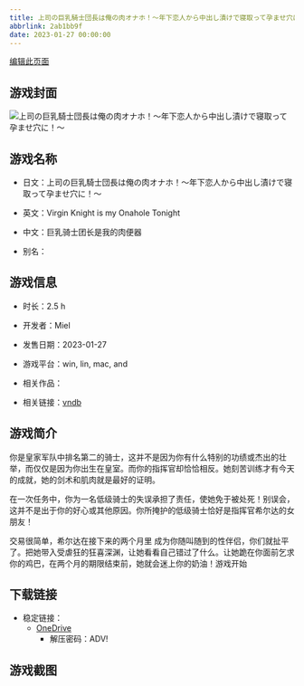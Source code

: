 ```yaml
---
title: 上司の巨乳騎士団長は俺の肉オナホ！～年下恋人から中出し漬けで寝取って孕ませ穴に！～
abbrlink: 2ab1bb9f
date: 2023-01-27 00:00:00
---
```

[编辑此页面](https://github.com/ACG-3/ADV3-source/blob/main/source/_posts/games/%E4%B8%8A%E5%8F%B8%E3%81%AE%E5%B7%A8%E4%B9%B3%E9%A8%8E%E5%A3%AB%E5%9B%A3%E9%95%B7%E3%81%AF%E4%BF%BA%E3%81%AE%E8%82%89%E3%82%AA%E3%83%8A%E3%83%9B%EF%BC%81%EF%BD%9E%E5%B9%B4%E4%B8%8B%E6%81%8B%E4%BA%BA%E3%81%8B%E3%82%89%E4%B8%AD%E5%87%BA%E3%81%97%E6%BC%AC%E3%81%91%E3%81%A7%E5%AF%9D%E5%8F%96%E3%81%A3%E3%81%A6%E5%AD%95%E3%81%BE%E3%81%9B%E7%A9%B4%E3%81%AB%EF%BC%81%EF%BD%9E.md)

## 游戏封面

![上司の巨乳騎士団長は俺の肉オナホ！～年下恋人から中出し漬けで寝取って孕ませ穴に！～](https://pan.timero.xyz/d/onedrive/img_lib_001/%E4%B8%8A%E5%8F%B8%E3%81%AE%E5%B7%A8%E4%B9%B3%E9%A8%8E%E5%A3%AB%E5%9B%A3%E9%95%B7%E3%81%AF%E4%BF%BA%E3%81%AE%E8%82%89%E3%82%AA%E3%83%8A%E3%83%9B%EF%BC%81%EF%BD%9E%E5%B9%B4%E4%B8%8B%E6%81%8B%E4%BA%BA%E3%81%8B%E3%82%89%E4%B8%AD%E5%87%BA%E3%81%97%E6%BC%AC%E3%81%91%E3%81%A7%E5%AF%9D%E5%8F%96%E3%81%A3%E3%81%A6%E5%AD%95%E3%81%BE%E3%81%9B%E7%A9%B4%E3%81%AB%EF%BC%81%EF%BD%9E_cover.avif)


## 游戏名称

- 日文：上司の巨乳騎士団長は俺の肉オナホ！～年下恋人から中出し漬けで寝取って孕ませ穴に！～
- 英文：Virgin Knight is my Onahole Tonight
- 中文：巨乳骑士团长是我的肉便器

- 别名：


## 游戏信息

- 时长：2.5 h
- 开发者：Miel
- 发售日期：2023-01-27
- 游戏平台：win, lin, mac, and
- 相关作品：

- 相关链接：[vndb](https://vndb.org/v41943)


## 游戏简介

你是皇家军队中排名第二的骑士，这并不是因为你有什么特别的功绩或杰出的壮举，而仅仅是因为你出生在皇室。而你的指挥官却恰恰相反。她刻苦训练才有今天的成就，她的剑术和肌肉就是最好的证明。

在一次任务中，你为一名低级骑士的失误承担了责任，使她免于被处死！别误会，这并不是出于你的好心或其他原因。你所掩护的低级骑士恰好是指挥官希尔达的女朋友！

交易很简单，希尔达在接下来的两个月里 成为你随叫随到的性伴侣，你们就扯平了。把她带入受虐狂的狂喜深渊，让她看看自己错过了什么。让她跪在你面前乞求你的鸡巴，在两个月的期限结束前，她就会迷上你的奶油！游戏开始




## 下载链接

- 稳定链接：
    - [OneDrive](https://pan.timero.xyz/onedrive/adv_lib_001/%E4%B8%8A%E5%8F%B8%E3%81%AE%E5%B7%A8%E4%B9%B3%E9%A8%8E%E5%A3%AB%E5%9B%A3%E9%95%B7%E3%81%AF%E4%BF%BA%E3%81%AE%E8%82%89%E3%82%AA%E3%83%8A%E3%83%9B%EF%BC%81%EF%BD%9E%E5%B9%B4%E4%B8%8B%E6%81%8B%E4%BA%BA%E3%81%8B%E3%82%89%E4%B8%AD%E5%87%BA%E3%81%97%E6%BC%AC%E3%81%91%E3%81%A7%E5%AF%9D%E5%8F%96%E3%81%A3%E3%81%A6%E5%AD%95%E3%81%BE%E3%81%9B%E7%A9%B4%E3%81%AB%EF%BC%81%EF%BD%9E)
        - 解压密码：ADV!



## 游戏截图


